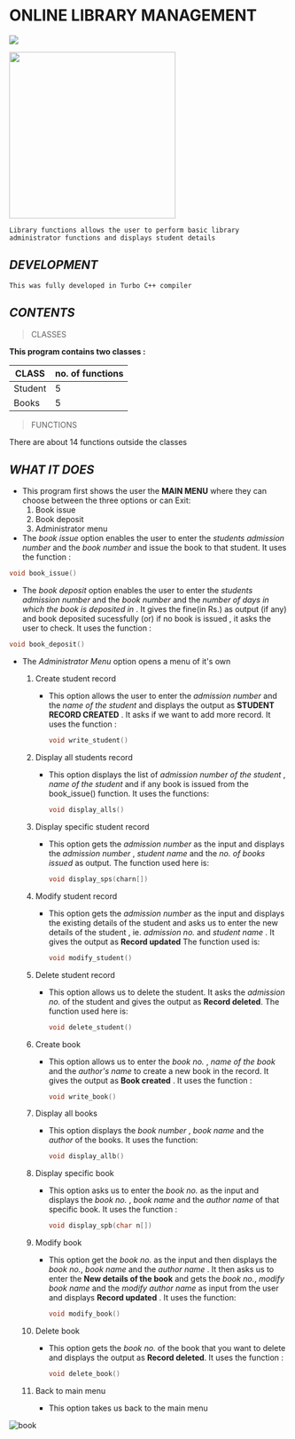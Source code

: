 # ONLINE LIBRARY MANAGEMENT
![](https://img.shields.io/badge/Project-Cognizance2020-blue)

[<img src="https://i.pinimg.com/564x/12/20/f2/1220f21a4b56b025db41b44195d73287.jpg" width="300"/>](https://i.pinimg.com/564x/12/20/f2/1220f21a4b56b025db41b44195d73287.jpg)

`Library functions allows the user to perform basic library administrator functions and displays student details`

## *DEVELOPMENT*
`This was fully developed in Turbo C++ compiler`

## *CONTENTS*
>CLASSES

__This program contains two classes :__

| CLASS      | no. of functions |
| ---------- | ---------------- |
| Student    |    5             |
| Books      |    5             |


>FUNCTIONS

 There are about 14 functions outside the classes

## *WHAT IT DOES*
* This program first shows the user the **MAIN MENU** where they can choose between the three options or can Exit:
    1. Book issue
    1. Book deposit
    1. Administrator menu
* The _book issue_ option enables the user to enter the _students admission number_ and the _book number_ and issue the book to that student. It uses the function :
```C++
void book_issue()
```
* The _book deposit_ option enables the user to enter the _students admission number_ and the _book number_ and the _number of days in which the book is deposited in_ . It gives the fine(in Rs.) as output (if any) and book deposited sucessfully (or) if no book is issued , it asks the user to check. It uses the function :
```C++
void book_deposit()
```
* The _Administrator Menu_ option opens a menu of it's own
    1. Create student record
          * This option allows the user to enter the *admission number* and the *name of the student* and displays the output as **STUDENT RECORD CREATED** . It asks if we want to add more record. It uses the function :
            ```C++
            void write_student()
            ```
     1. Display all students record
           * This option displays the list of  _admission number of the student_ , _name of the student_ and if any book is issued from the book_issue() function. It uses the functions:
             ```C++
             void display_alls()
             ```
     1. Display specific student record
          * This option gets the _admission number_ as the input and displays the _admission number_ , _student name_ and the _no. of books issued_ as output. The function used here is:
            ```c++
            void display_sps(charn[])
            ```
     1. Modify student record
           * This option gets the _admission number_ as the input and displays the existing details of the student and asks us to enter the new details of the student , ie. _admission no._ and _student name_ . It gives the output as **Record updated** The function used is:
             ```C++
             void modify_student()
             ```
     1. Delete student record
           * This option allows us to delete the student. It asks the _admission no._ of the student and gives the output as **Record deleted**. The function used here is:
             ```C++
             void delete_student()
             ```

     1. Create book
           * This option allows us to enter the _book no._ , _name of the book_ and the _author's name_ to create a new book in the record. It gives the output as **Book created** . It uses the function :
             ```C++
             void write_book()
             ```
     1. Display all books
           * This option displays the _book number_ , _book name_ and the _author_ of the books. It uses the function:
             ```C++
             void display_allb()
             ```
     1. Display specific book
           * This option asks us to enter the _book no._ as the input and displays the _book no._ , _book name_ and the _author name_ of that specific book. It uses the function :
             ```C++
             void display_spb(char n[])
             ```
     1. Modify book
           * This option get the _book no._ as the input and then displays the _book no._, _book name_ and the _author name_ . It then asks us to enter the **New details of the book** and gets the _book no._, _modify book name_ and the _modify author name_ as input from the user and displays __Record updated__ . It uses the function:
             ```C++
             void modify_book()
             ```
     1. Delete book
           * This option gets the _book no._ of the book that you want to delete and displays the output as **Record deleted**. It uses the function :
             ```C++
             void delete_book()
             ```
     1. Back to main menu
           * This option takes us back to the main menu

![book](https://media.istockphoto.com/photos/education-concept-with-book-in-library-picture-id944631208?k=6&m=944631208&s=612x612&w=0&h=5Hx0ksAT5Majaz40Iov6oLO6GaDn2cxySnNTDTH3Qk8=)
